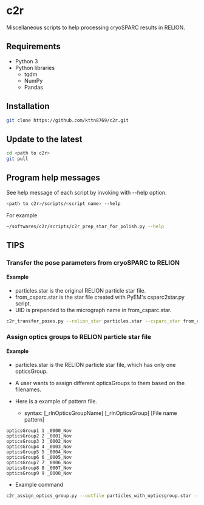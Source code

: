 # c2r
Miscellaneous scripts to help processing cryoSPARC results in RELION.

## Requirements
* Python 3
* Python libraries
  * tqdm
  * NumPy
  * Pandas

## Installation
```bash
git clone https://github.com/kttn8769/c2r.git
```

## Update to the latest
```bash
cd <path to c2r>
git pull
```

## Program help messages
See help message of each script by invoking with --help option.
```bash
<path to c2r>/scripts/<script name> --help
```

For example
```bash
~/softwares/c2r/scripts/c2r_prep_star_for_polish.py --help
```

## TIPS
### Transfer the pose parameters from cryoSPARC to RELION
#### Example
* particles.star is the original RELION particle star file.
* from_csparc.star is the star file created with PyEM's csparc2star.py script.
* UID is prepended to the micrograph name in from_csparc.star.
```bash
c2r_transfer_poses.py --relion_star particles.star --csparc_star from_csparc.star --out_star from_csparc_c2r.star --csparc_remove_uid
```

### Assign optics groups to RELION particle star file
#### Example
* particles.star is the RELION particle star file, which has only one opticsGroup.
* A user wants to assign different opticsGroups to them based on the filenames.

* Here is a example of pattern file.
  * syntax: [_rlnOpticsGroupName] [_rlnOpticsGroup] [File name pattern]

```
opticsGroup1 1 _0000_Nov
opticsGroup2 2 _0001_Nov
opticsGroup3 3 _0002_Nov
opticsGroup4 4 _0003_Nov
opticsGroup5 5 _0004_Nov
opticsGroup6 6 _0005_Nov
opticsGroup7 7 _0006_Nov
opticsGroup8 8 _0007_Nov
opticsGroup9 9 _0008_Nov
```
 
* Example command
```bash
c2r_assign_optics_group.py --outfile particles_with_opticsgroup.star --infile particles.star --pattern_file optics_pattern.txt
```
